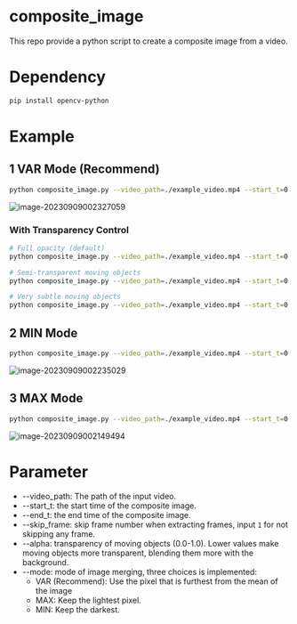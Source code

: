 # composite_image
This repo provide a python script to create a composite image from a video.

# Dependency

```bash
pip install opencv-python
```

# Example

## 1 VAR Mode (Recommend)
```bash
python composite_image.py --video_path=./example_video.mp4 --start_t=0.0 --end_t=99.0 --skip_frame=2 --mode=VAR
```
![image-20230909002327059](./img/image-20230909002327059.png)

### With Transparency Control
```bash
# Full opacity (default)
python composite_image.py --video_path=./example_video.mp4 --start_t=0.0 --end_t=99.0 --skip_frame=2 --mode=VAR --alpha=1.0

# Semi-transparent moving objects
python composite_image.py --video_path=./example_video.mp4 --start_t=0.0 --end_t=99.0 --skip_frame=2 --mode=VAR --alpha=0.5

# Very subtle moving objects
python composite_image.py --video_path=./example_video.mp4 --start_t=0.0 --end_t=99.0 --skip_frame=2 --mode=VAR --alpha=0.2
```

## 2 MIN Mode
```bash
python composite_image.py --video_path=./example_video.mp4 --start_t=0.0 --end_t=99.0 --skip_frame=2 --mode=MIN
```
![image-20230909002235029](./img/image-20230909002235029.png)

## 3 MAX Mode
```bash
python composite_image.py --video_path=./example_video.mp4 --start_t=0.0 --end_t=99.0 --skip_frame=2 --mode=MAX
```
![image-20230909002149494](./img/image-20230909002149494.png)

# Parameter

* --video_path: The path of the input video.
* --start_t: the start time of the composite image.
* --end_t: the end time of the composite image.
* --skip_frame: skip frame number when extracting frames, input `1` for not skipping any frame.
* --alpha: transparency of moving objects (0.0-1.0). Lower values make moving objects more transparent, blending them more with the background.
* --mode: mode of image merging, three choices is implemented:
  * VAR (Recommend): Use the pixel that is furthest from the mean of the image
  * MAX: Keep the lightest pixel.
  * MIN: Keep the darkest.
